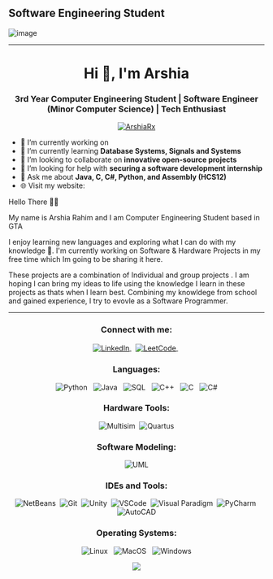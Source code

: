 Software Engineering Student
---------------------------------

![image](https://www.emojibase.com/resources/img/emojis/apple/1f1e8-1f1e6.png)
<!--
* 🌍  I'm based in CA, Toronto
* 🧠  I'm learning GitHub & GitHub Actions
* 🤝  I'm open to collaborating on DevOps & Software Engineering/Development

<a href="https://www.github.com/ArshiaRx" target="_blank" rel="noreferrer"><img
src="https://img.shields.io/github/followers/ArshiaRx?logo=github&style=for-the-badge&color=0891b2&labelColor=1c1917" /></a>



<p 
  align="center">
  <h1>Skills 
  <a href="https://docs.microsoft.com/en-us/cpp/?view=msvc-170" target="_blank" rel="noreferrer">
  <img src="https://raw.githubusercontent.com/danielcranney/readme-generator/main/public/icons/skills/c-colored.svg" width="36" height="36" alt="C" />
  </a>
    
  <a href="https://www.oracle.com/java/" target="_blank" rel="noreferrer">
  <img src="https://raw.githubusercontent.com/danielcranney/readme-generator/main/public/icons/skills/java-colored.svg" width="36" height="36" alt="Java" />
</a>
<a href="https://www.python.org/" target="_blank" rel="noreferrer">
  <img src="https://raw.githubusercontent.com/danielcranney/readme-generator/main/public/icons/skills/python-colored.svg" width="36" height="36" alt="Python" />
</a>
<a href="https://www.mysql.com/" target="_blank" rel="noreferrer">
  <img src="https://raw.githubusercontent.com/danielcranney/readme-generator/main/public/icons/skills/mysql-colored.svg" width="36" height="36" alt="MySQL" />
</a>
<a href="https://www.adobe.com/uk/products/photoshop.html" target="_blank" rel="noreferrer">
  <img src="https://raw.githubusercontent.com/danielcranney/readme-generator/main/public/icons/skills/photoshop-colored.svg" width="36" height="36" alt="Photoshop" />
</a>
<a href="adobe.com/uk/products/illustrator.html" target="_blank" rel="noreferrer">
  <img src="https://raw.githubusercontent.com/danielcranney/readme-generator/main/public/icons/skills/illustrator-colored.svg" width="36" height="36" alt="Illustrator" />
</a>
<a href="https://www.adobe.com/uk/products/premiere.html" target="_blank" rel="noreferrer">
  <img src="https://raw.githubusercontent.com/danielcranney/readme-generator/main/public/icons/skills/premierepro-colored.svg" width="36" height="36" alt="Premiere Pro" />
</a>
</p>


### Socials

<p align="left"> <a href="https://www.github.com/ArshiaRx" target="_blank" rel="noreferrer"><img src="https://raw.githubusercontent.com/danielcranney/readme-generator/main/public/icons/socials/github.svg" width="32" height="32" /></a> <a href="https://www.linkedin.com/in/arshia-rahim" target="_blank" rel="noreferrer"><img src="https://raw.githubusercontent.com/danielcranney/readme-generator/main/public/icons/socials/linkedin.svg" width="32" height="32" /></a></p>

### Badges

<b>My GitHub Stats</b>

<a href="http://www.github.com/ArshiaRx">
<img src="https://github-readme-stats.vercel.app/api?username=ArshiaRx&show_icons=true & hide= & count_private=true&title_color=ef4444 & text_color=ffffff & icon_color=0891b2 & bg_color=1c1917 & hide_border=true & show_icons=true" alt="ArshiaRx's GitHub stats" />
</a>

<a href="http://www.github.com/ArshiaRx">
<img src="https://github-readme-streak-stats.herokuapp.com/?user=ArshiaRx & stroke=ffffff & background=1c1917 & ring=ef4444 & fire=ef4444 & currStreakNum=ffffff & currStreakLabel=ef4444 & sideNums=ffffff & sideLabels=ffffff & dates=ffffff & hide_border=true" />
</a>

<a href="https://github.com/ArshiaRx" align="left"><img src="https://github-readme-stats.vercel.app/api/top-langs/?username=ArshiaRx&langs_count=10&title_color=ef4444&text_color=ffffff&icon_color=0891b2&bg_color=1c1917&hide_border=true&locale=en&custom_title=Top%20%Languages" alt="Top Languages" /></a>-->
<!--
[![GitHub stats](https://github-readme-stats.vercel.app/api?username=ArshiaRx&count_private=true&include_all_commits=true&show_icons=true&custom_title=GitHub%20stats&theme=default)](https://github.com/anuraghazra/github-readme-stats)
[![Top Langs](https://github-readme-stats.vercel.app/api/top-langs/?username=ArshiaRx&langs_count=3&count_private=true&include_all_commits=true&theme=default)](https://github.com/anuraghazra/github-readme-stats)

![](https://github.com/ArshiaRx/GitHub-Stats-Visualization/blob/master/generated/overview.svg)
![](https://github.com/ArshiaRx/GitHub-Stats-Visualization/blob/master/generated/languages.svg)-->
----------------------------------------------------------------------------------------------
<h1 align="center">Hi 👋, I'm Arshia </h1>
<h3 align="center">3rd Year Computer Engineering Student | Software Engineer (Minor Computer Science) | Tech Enthusiast</h3>
<p align="center">
  <a href="https://github.com/ArshiaRx"><img src="https://komarev.com/ghpvc/?username=ArshiaRx&label=Profile%20views&color=0e75b6&style=flat" alt="ArshiaRx" /></a>
</p>

- 🔭 I’m currently working on <!-- [Unity-based games](https://www.arianfooladray.com/projects/unity) and [Python projects](https://www.arianfooladray.com/projects/python) -->
- 🌱 I’m currently learning **Database Systems, Signals and Systems**
- 👯 I’m looking to collaborate on **innovative open-source projects**
- 🤝 I’m looking for help with **securing a software development internship**
- 💬 Ask me about **Java, C, C#, Python, and Assembly (HCS12)**
- 🌐 Visit my website: 
<!--[arianfooladray.com](https://www.arianfooladray.com)-->
Hello There 👋🏻

My name is Arshia Rahim and I am Computer Engineering Student based in GTA 

I enjoy learning new languages and exploring what I can do with my knowledge 🧠. I'm currently working on Software & Hardware Projects in my free time which Im going to be sharing it here. 

These projects are a combination of Individual and group projects . I am hoping I can bring my ideas to life using the knowledge I learn in these projects as thats when I learn best. Combining my knowldege from school and gained experience,
I try to evovle as a Software Programmer.

<hr>

<h3 align="center">Connect with me:</h3>
<p align="center">
  <a href="https://www.linkedin.com/in/arshia-rahim/" target="_blank">
    <img align="center" src="https://img.shields.io/badge/LinkedIn-0077B5?style=for-the-badge&logo=linkedin & logoColor = white" alt = "LinkedIn"/> </a> &nbsp;
  
  <a href="https://leetcode.com/ArshiaRx/" target = "_blank">
    <img align="center" src="https://img.shields.io/badge/LeetCode-FFA116?style=for-the-badge&logo=LeetCode & logoColor=black" alt = "LeetCode"/> </a> &nbsp;
  <!--
  <a href="https://www.arianfooladray.com" target="_blank">
    <img align="center" src="https://img.shields.io/badge/Website-4285F4?style=for-the-badge & logo=google-chrome & logoColor=white" alt = "Website"/> </a>
    -->
</p>


<h3 align="center">Languages:</h3>
<p align="center">
  <!-- Programming Languages -->
  <img src="https://img.shields.io/badge/Python-3776AB?style=flat-square & logo=python & logoColor=white" alt = "Python" /> &nbsp;
  <img src="https://img.shields.io/badge/Java-ED8B00?style=flat-square & logo=openjdk & logoColor=white" alt = "Java" /> &nbsp;
  <img src="https://img.shields.io/badge/SQL-4479A1?style=flat-square & logo=amazon-dynamodb & logoColor=white" alt = "SQL" /> &nbsp;
  <img src="https://img.shields.io/badge/C++-00599C?style=flat-square & logo=cplusplus & logoColor=white" alt = "C++" /> &nbsp;
  <img src="https://img.shields.io/badge/C-00599C?style=flat-square & logo=c & logoColor=white" alt = "C" /> &nbsp;
  <img src="https://img.shields.io/badge/C%23-239120?style=flat-square & logo=c-sharp & logoColor=white" alt = "C#" />
</p>

<h3 align="center">Hardware Tools:</h3>
<p align="center">
  <img src="https://img.shields.io/badge/Multisim-054ADA?style=flat-square" alt="Multisim" />&nbsp;
  <img src="https://img.shields.io/badge/Quartus-68A063?style=flat-square" alt="Quartus" />
</p>

<h3 align="center">Software Modeling:</h3>
<p align="center">
  <img src="https://img.shields.io/badge/UML-FFB13B?style=flat-square&logo=uml&logoColor=white" alt="UML" />
</p>

<h3 align="center">IDEs and Tools:</h3>
<p align="center">
  <img src="https://img.shields.io/badge/NetBeans-1B6AC6?style=flat-square & logo=apachenetbeanside & logoColor = white" alt="NetBeans" />&nbsp;
  <img src="https://img.shields.io/badge/Git-F05032?style=flat-square & logo=git & logoColor=white" alt="Git" />&nbsp;
  <img src="https://img.shields.io/badge/Unity-000000?style=flat-square & logo=unity & logoColor = white" alt="Unity" />&nbsp;
  <img src="https://img.shields.io/badge/VSCode-007ACC?style=flat-square & logo=visualstudiocode & logoColor=white" alt="VSCode" />&nbsp;
  <img src="https://img.shields.io/badge/Visual_Paradigm-394775?style=flat-square" alt="Visual Paradigm" />&nbsp;
  <img src="https://img.shields.io/badge/PyCharm-000000?style=flat-square & logo=pycharm & logoColor=white" alt="PyCharm" />&nbsp;
  <img src="https://img.shields.io/badge/AutoCAD-0696D7?style=flat-square & logo=autodesk & logoColor = white" alt="AutoCAD" />
</p>

<h3 align="center">Operating Systems:</h3>
<p align="center">
  <img src="https://img.shields.io/badge/Linux-FCC624?style=flat-square & logo=linux & logoColor=black" alt = "Linux" /> &nbsp;
  <img src="https://img.shields.io/badge/MacOS-000000?style=flat-square & logo=apple & logoColor=white" alt = "MacOS" /> &nbsp;
  <img src="https://img.shields.io/badge/Windows-0078D6?style=flat-square & logo=windows & logoColor=white" alt = "Windows" />
</p>


<!-- You can include your GitHub stats as follows: -->
<!--
<p align="center">
  <img align="center" src="https://github-readme-stats.vercel.app/api/top-langs?username=ArshiaRx & show_icons=true & locale=en & theme=dark" alt = "ArshiaRx" width = "495px"/> </p>

<p align="center">
  <img align="center" src="https://github-readme-streak-stats.herokuapp.com/?user=ArshiaRx & theme=dark" alt="ArshiaRx" /> </p>
-->
<p align="center">
  <a href="https://leetcode.com/ArshiaRx/" target="blank">
    <img align="center" src="https://leetcard.jacoblin.cool/ArshiaRx?theme=dark & font=Monda & ext=activity" />
  </a>
</p>

<!--<p align="center">
  <img align="center" src="https://github-readme-stats.vercel.app/api?username=ArshiaRx & show_icons=true & locale=en & theme=dark" alt = "ArshiaRx" /></p>-->
